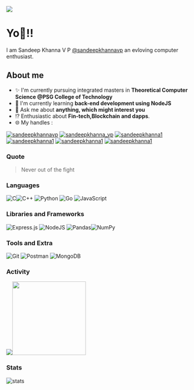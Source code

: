 

![](https://komarev.com/ghpvc/?username=sandeepkhannavp&color=orange&style=flat-square)
  
  
# Yo:wave:!!
I am Sandeep Khanna V P [@sandeepkhannavp](https://github.com/sandeepkhannavp) an evloving computer enthusiast.

## About me
- :sparkles: I'm currently pursuing integrated masters in **Theoretical Computer Science @PSG College of Technology**
- :book: I'm currently learning **back-end development using NodeJS**
- :speech_balloon: Ask me about **anything, which might interest you**
- :interrobang: Enthusiastic about **Fin-tech,Blockchain and dapps**.
- :globe_with_meridians: My handles :  
  
[![sandeepkhannavp](https://img.shields.io/badge/LinkedIn-0077B5?style=for-the-badge&logo=linkedin&logoColor=white)](https://www.linkedin.com/in/sandeep-khanna-v-p-0b64b819b/) [![sandeepkhanna_vp](https://img.shields.io/badge/Instagram-E4405F?style=for-the-badge&logo=instagram&logoColor=white)](https://www.instagram.com/sandeepkhanna_vp/) [![sandeepkhanna1](https://img.shields.io/badge/-CodeChef-5B4638?style=for-the-badge&logo=CodeChef&logoColor=white)](https://www.codechef.com/users/sandeepkhanna1) [![sandeepkhanna1](	https://img.shields.io/badge/Codeforces-445f9d?style=for-the-badge&logo=Codeforces&logoColor=white)](https://codeforces.com/profile/never_out_of_the_fight) [![sandeepkhanna1](https://img.shields.io/badge/-LeetCode-FFA116?style=for-the-badge&logo=LeetCode&logoColor=black)](https://leetcode.com/sandeepkhannavp/) [![sandeepkhanna1](https://img.shields.io/badge/-Hackerrank-2EC866?style=for-the-badge&logo=HackerRank&logoColor=white)](https://www.hackerrank.com/sandeepkhannavp)

<!--
### Interesting things, I found :bangbang:
-->
<!--
## Skills

## Drop a, Hi !
-->

<!-- 
Quotes
>  Always we overestimate the amount of work we can do in a day,  
>  and underestimate the amount we can do in our lifetime.
-->

### Quote
> Never out of the fight

### Languages

![C](https://img.shields.io/badge/c-%2300599C.svg?style=for-the-badge&logo=c&logoColor=white)![C++](https://img.shields.io/badge/c++-%2300599C.svg?style=for-the-badge&logo=c%2B%2B&logoColor=white) ![Python](	https://img.shields.io/badge/Python-FFD43B?style=for-the-badge&logo=python&logoColor=darkgreen) ![Go](https://img.shields.io/badge/Go-00ADD8?style=for-the-badge&logo=go&logoColor=white) ![JavaScript](https://img.shields.io/badge/javascript-%23323330.svg?style=for-the-badge&logo=javascript&logoColor=%23F7DF1E)

### Libraries and Frameworks
![Express.js](https://img.shields.io/badge/express.js-%23404d59.svg?style=for-the-badge&logo=express&logoColor=%2361DAFB) ![NodeJS](https://img.shields.io/badge/node.js-6DA55F?style=for-the-badge&logo=node.js&logoColor=white)
![Pandas](https://img.shields.io/badge/pandas-%23150458.svg?style=for-the-badge&logo=pandas&logoColor=white)![NumPy](https://img.shields.io/badge/numpy-%23013243.svg?style=for-the-badge&logo=numpy&logoColor=white)

### Tools and Extra
![Git](https://img.shields.io/badge/git-%23F05033.svg?style=for-the-badge&logo=git&logoColor=white) ![Postman](https://img.shields.io/badge/Postman-FF6C37?style=for-the-badge&logo=postman&logoColor=white) ![MongoDB](https://img.shields.io/badge/MongoDB-%234ea94b.svg?style=for-the-badge&logo=mongodb&logoColor=white)	

### Activity
<!--START_SECTION:waka-->

<img src="https://github-readme-stats.vercel.app/api?username=sandeepkhannavp&show_icons=true&theme=tokyonight&count_private=true&custom_title=My Stats"><img  src="https://github-readme-stats.vercel.app/api/top-langs/?username=sandeepkhannavp&layout=compact&&custom_title=My Most Used&text_color=37B9AB&bg_color=1A1B27&langs_count=10)](https://github.com/sandeepkhannavp/github-readme-stats" height="195">

<!--END_SECTION:waka-->

### Stats
![stats](https://github-readme-streak-stats.herokuapp.com/?user=sandeepkhannavp)
